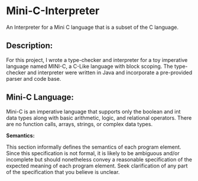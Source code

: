 # Mini-C-Interpreter
An Interpreter for a Mini C language that is a subset of the C language.

## **Description:**
For this project, I wrote a type-checker and interpreter for a toy imperative language named MINI-C, a C-Like language with block scoping. The type-checker and
interpreter were written in Java and incorporate a pre-provided parser and code base.

## **Mini-C Language:**
Mini-C is an imperative language that supports only the boolean and int data types along with basic arithmetic, logic, and relational operators. There are no function
calls, arrays, strings, or complex data types.

**Semantics:**

This section informally defines the semantics of each program element. Since this specification is not formal, it is likely to be ambiguous and/or incomplete but 
should nonetheless convey a reasonable specification of the expected meaning of each program element. Seek clarification of any part of the specification that you 
believe is unclear.
